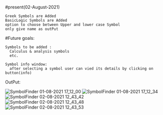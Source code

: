 #present(02-August-2021)

    Greek Symbols are Added
    BasicLogic Symbols are Added 
    option to choose between Upper and lower case Symbol
    only give name as outPut
  
  #Future goals:
  
    Symbols to be added :
      Calculus & analysis symbols
      etc.
      
    Symbol info window:
      after selecting a symbol user can vied its details by clicking on button(info) 
    
OutPut:
        
![SymbolFinder 01-08-2021 17_12_00](https://user-images.githubusercontent.com/80586618/127769604-54e4e0ce-64cf-483b-aeac-7e32009f38ed.png)
![SymbolFinder 01-08-2021 17_12_34](https://user-images.githubusercontent.com/80586618/127769607-14e56c79-614e-401c-ae9e-9ef6802ab433.png)
![SymbolFinder 02-08-2021 12_43_42](https://user-images.githubusercontent.com/80586618/127819316-f12acc15-4c93-4c6d-b4e1-78aa300d3fbb.png)
![SymbolFinder 02-08-2021 12_43_48](https://user-images.githubusercontent.com/80586618/127819320-a94ad1f3-a53e-4b82-8c56-d8fc75d99e0b.png)
![SymbolFinder 02-08-2021 12_43_53](https://user-images.githubusercontent.com/80586618/127819321-7836c898-bcc9-4fe6-b61c-4a6eeaa3a017.png)

